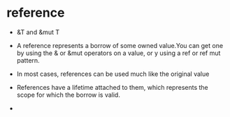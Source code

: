 # reference

- &T and &mut T

- A reference represents a borrow of some owned value.You can get one by using the & or &mut operators on a value, or y using a ref or ref mut pattern.

- In most cases, references can be used much like the original value

- References have a lifetime attached to them, which represents the scope for which the borrow is valid.

- 
